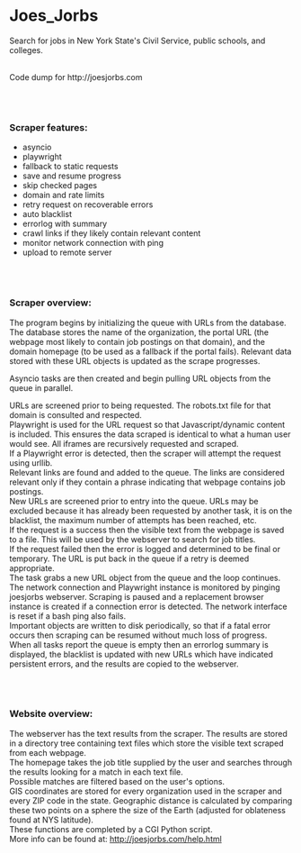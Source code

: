 # Joes_Jorbs
Search for jobs in New York State's Civil Service, public schools, and colleges.

<br/>
Code dump for http://joesjorbs.com


<br/><br/>

### Scraper features:
* asyncio
* playwright
* fallback to static requests
* save and resume progress
* skip checked pages
* domain and rate limits
* retry request on recoverable errors
* auto blacklist
* errorlog with summary
* crawl links if they likely contain relevant content
* monitor network connection with ping
* upload to remote server

<br/><br/>

### Scraper overview:
The program begins by initializing the queue with URLs from the database. The database stores the name of the organization, the portal URL (the webpage most likely to contain job postings on that domain), and the domain homepage (to be used as a fallback if the portal fails). Relevant data stored with these URL objects is updated as the scrape progresses.

Asyncio tasks are then created and begin pulling URL objects from the queue in parallel.

URLs are screened prior to being requested. The robots.txt file for that domain is consulted and respected.\
Playwright is used for the URL request so that Javascript/dynamic content is included. This ensures the data scraped is identical to what a human user would see. All iframes are recursively requested and scraped.\
If a Playwright error is detected, then the scraper will attempt the request using urllib.\
Relevant links are found and added to the queue. The links are considered relevant only if they contain a phrase indicating that webpage contains job postings.\
New URLs are screened prior to entry into the queue. URLs may be excluded because it has already been requested by another task, it is on the blacklist, the maximum number of attempts has been reached, etc.\
If the request is a success then the visible text from the webpage is saved to a file. This will be used by the webserver to search for job titles.\
If the request failed then the error is logged and determined to be final or temporary. The URL is put back in the queue if a retry is deemed appropriate.\
The task grabs a new URL object from the queue and the loop continues.\
The network connection and Playwright instance is monitored by pinging joesjorbs webserver. Scraping is paused and a replacement browser instance is created if a connection error is detected. The network interface is reset if a bash ping also fails.\
Important objects are written to disk periodically, so that if a fatal error occurs then scraping can be resumed without much loss of progress.\
When all tasks report the queue is empty then an errorlog summary is displayed, the blacklist is updated with new URLs which have indicated persistent errors, and the results are copied to the webserver. 

<br/><br/>

### Website overview:
The webserver has the text results from the scraper. The results are stored in a directory tree containing text files which store the visible text scraped from each webpage. \
The homepage takes the job title supplied by the user and searches through the results looking for a match in each text file. \
Possible matches are filtered based on the user's options. \
GIS coordinates are stored for every organization used in the scraper and every ZIP code in the state. Geographic distance is calculated by comparing these two points on a sphere the size of the Earth (adjusted for oblateness found at NYS latitude).\
These functions are completed by a CGI Python script.\
More info can be found at: http://joesjorbs.com/help.html


<br/><br/><br/><br/>



















